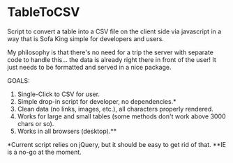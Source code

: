 TableToCSV
==========

Script to convert a table into a CSV file on the client side via javascript in a way that is Sofa King simple for developers and users.

My philosophy is that there's no need for a trip the server with separate code to handle this... the data is already right there in front of the user! It just needs to be formatted and served in a nice package.

GOALS:

1. Single-Click to CSV for user.
2. Simple drop-in script for developer, no dependencies.*
3. Clean data (no links, images, etc.), all characters properly rendered.
4. Works for large and small tables (some methods don't work above 3000 chars or so).
5. Works in all browsers (desktop).**

*Current script relies on jQuery, but it should be easy to get rid of that.
**IE is a no-go at the moment.
